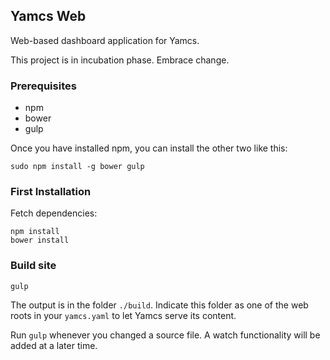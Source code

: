 ## Yamcs Web

Web-based dashboard application for Yamcs.

This project is in incubation phase. Embrace change.

### Prerequisites

* npm
* bower
* gulp

Once you have installed npm, you can install the other two like this:

    sudo npm install -g bower gulp

### First Installation

Fetch dependencies:

    npm install
    bower install

### Build site

    gulp

The output is in the folder `./build`. Indicate this folder as one of the web roots in your `yamcs.yaml` to let Yamcs serve its content.

Run `gulp` whenever you changed a source file. A watch functionality will be added at a later time.
